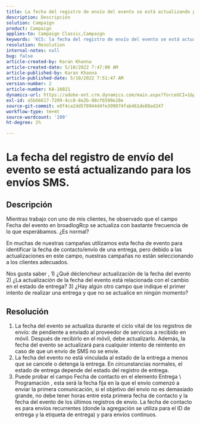 ```yaml
---
title: La fecha del registro de envío del evento se está actualizando para los envíos SMS.
description: Descripción
solution: Campaign
product: Campaign
applies-to: Campaign Classic,Campaign
keywords: 'KCS: la fecha del registro de envío del evento se está actualizando para los envíos SMS.'
resolution: Resolution
internal-notes: null
bug: false
article-created-by: Karan Khanna
article-created-date: 5/10/2022 7:47:00 AM
article-published-by: Karan Khanna
article-published-date: 5/10/2022 7:51:47 AM
version-number: 2
article-number: KA-16021
dynamics-url: https://adobe-ent.crm.dynamics.com/main.aspx?forceUCI=1&pagetype=entityrecord&etn=knowledgearticle&id=bdef875e-35d0-ec11-a7b5-00224809c556
exl-id: a5b66617-7209-4cc8-8e2b-98cf6590e28e
source-git-commit: e8f4ca2dd578944d4fe399074fab461de88ad247
workflow-type: tm+mt
source-wordcount: '289'
ht-degree: 2%

---
```


# La fecha del registro de envío del evento se está actualizando para los envíos SMS.

## Descripción


Mientras trabajo con uno de mis clientes, he observado que el campo Fecha del evento en broadlogRcp se actualiza con bastante frecuencia de lo que esperábamos. ¿Es normal?

En muchas de nuestras campañas utilizamos esta fecha de evento para identificar la fecha de contacto/envío de una entrega, pero debido a las actualizaciones en este campo, nuestras campañas no están seleccionando a los clientes adecuados.

Nos gusta saber , 1) ¿Qué déclencheur actualización de la fecha del evento 2) ¿La actualización de la fecha del evento está relacionada con el cambio en el estado de entrega?
3) ¿Hay algún otro campo que indique el primer intento de realizar una entrega y que no se actualice en ningún momento?


## Resolución


1. La fecha del evento se actualiza durante el ciclo vital de los registros de envío: de pendiente a enviado al proveedor de servicios a recibido en móvil. Después de recibirlo en el móvil, debe actualizarlo. Además, la fecha del evento se actualizará para cualquier intento de reintento en caso de que un envío de SMS no se envíe.
2. La fecha del evento no está vinculada al estado de la entrega a menos que se cancele o detenga la entrega. En circunstancias normales, el estado de entrega depende del estado del registro de entrega.
3. Puede probar el campo Fecha de contacto en el elemento Entrega \ Programación , esta será la fecha fija en la que el envío comenzó a enviar la primera comunicación, si el objetivo del envío no es demasiado grande, no debe tener horas entre esta primera fecha de contacto y la fecha del evento de los últimos registros de envío. La fecha de contacto es para envíos recurrentes (donde la agregación se utiliza para el ID de entrega y la etiqueta de entrega) y para envíos continuos.
